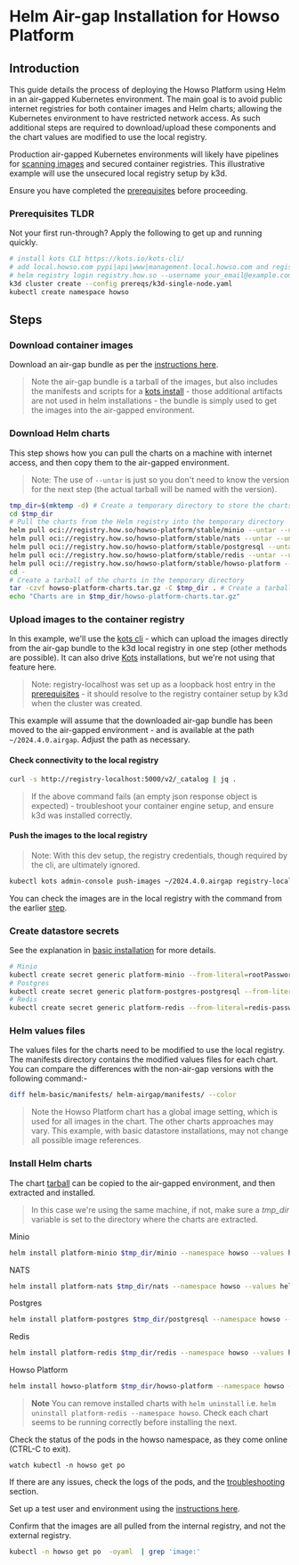 # Helm Air-gap Installation for Howso Platform

## Introduction

This guide details the process of deploying the Howso Platform using Helm in an air-gapped Kubernetes environment.  The main goal is to avoid public internet registries for both container images and Helm charts; allowing the Kubernetes environment to have restricted network access.  As such additional steps are required to download/upload these components and the chart values are modified to use the local registry.

Production air-gapped Kubernetes environments will likely have pipelines for [scanning images](../container-scanning/README.md) and secured container registries.  This illustrative example will use the unsecured local registry setup by k3d.

Ensure you have completed the [prerequisites](../prereqs/README.md) before proceeding.

### Prerequisites TLDR

Not your first run-through?  Apply the following to get up and running quickly. 
```sh
# install kots CLI https://kots.io/kots-cli/ 
# add local.howso.com pypi|api|www|management.local.howso.com and registry-localhost to /etc/hosts 
# helm registry login registry.how.so --username your_email@example.com --password your_license_id 
k3d cluster create --config prereqs/k3d-single-node.yaml
kubectl create namespace howso
```

## Steps

### Download container images

Download an air-gap bundle as per the [instructions here](../container-images/README.md#download-air-gap-bundle).

> Note the air-gap bundle is a tarball of the images, but also includes the manifests and scripts for a [kots install](../kots-existing-cluster-airgap/README.md) - those additional artifacts are not used in helm installations - the bundle is simply used to get the images into the air-gapped environment.


### Download Helm charts

This step shows how you can pull the charts on a machine with internet access, and then copy them to the air-gapped environment.

> Note: The use of `--untar` is just so you don't need to know the version for the next step (the actual tarball will be named with the version).  

```bash
tmp_dir=$(mktemp -d) # Create a temporary directory to store the charts
cd $tmp_dir
# Pull the charts from the Helm registry into the temporary directory
helm pull oci://registry.how.so/howso-platform/stable/minio --untar --untardir .
helm pull oci://registry.how.so/howso-platform/stable/nats --untar --untardir .
helm pull oci://registry.how.so/howso-platform/stable/postgresql --untar --untardir .
helm pull oci://registry.how.so/howso-platform/stable/redis --untar --untardir .
helm pull oci://registry.how.so/howso-platform/stable/howso-platform --untar --untardir .
cd -
# Create a tarball of the charts in the temporary directory
tar -czvf howso-platform-charts.tar.gz -C $tmp_dir . # Create a tarball of the charts
echo "Charts are in $tmp_dir/howso-platform-charts.tar.gz"
```

### Upload images to the container registry 

In this example, we'll use the [kots cli](https://kots.io/kots-cli/) - which can upload the images directly from the air-gap bundle to the k3d local registry in one step (other methods are possible).  It can also drive [Kots](../kots-existing-cluster/README.md) installations, but we're not using that feature here.

> Note: registry-localhost was set up as a loopback host entry in the [prerequisites](../prereqs/README.md) - it should resolve to the registry container setup by k3d when the cluster was created. 

This example will assume that the downloaded air-gap bundle has been moved to the air-gapped environment - and is available at the path `~/2024.4.0.airgap`.  Adjust the path as necessary.

#### Check connectivity to the local registry

```sh
curl -s http://registry-localhost:5000/v2/_catalog | jq .
```
> If the above command fails (an empty json response object is expected) - troubleshoot your container engine setup, and ensure k3d was installed correctly. 

#### Push the images to the local registry

> Note: With this dev setup, the registry credentials, though required by the cli, are ultimately ignored.

```sh
kubectl kots admin-console push-images ~/2024.4.0.airgap registry-localhost:5000 --registry-username reguser --registry-password pw --namespace howso --skip-registry-check
```

You can check the images are in the local registry with the command from the earlier [step](#check-connectivity-to-the-local-registry).

### Create datastore secrets

See the explanation in [basic installation](../helm-basic/README.md#create-datastore-secrets) for more details.

```sh
# Minio
kubectl create secret generic platform-minio --from-literal=rootPassword="$(openssl rand -base64 20)" --from-literal=rootUser="$(openssl rand -base64 20)" --dry-run=client -o yaml | kubectl -n howso apply -f -
# Postgres
kubectl create secret generic platform-postgres-postgresql --from-literal=postgres-password="$(openssl rand -base64 20)" --dry-run=client -o yaml | kubectl -n howso apply -f -
# Redis
kubectl create secret generic platform-redis --from-literal=redis-password="$(openssl rand -base64 20)" --dry-run=client -o yaml | kubectl -n howso apply -f -
```


### Helm values files

The values files for the charts need to be modified to use the local registry.  The manifests directory contains the modified values files for each chart.  You can compare the differences with the non-air-gap versions with the following command:- 

```sh
diff helm-basic/manifests/ helm-airgap/manifests/ --color
```
> Note the Howso Platform chart has a global image setting, which is used for all images in the chart.  The other charts approaches may vary.  This example, with basic datastore installations, may not change all possible image references.

### Install Helm charts 

The chart [tarball](#download-helm-charts) can be copied to the air-gapped environment, and then extracted and installed.
> In this case we're using the same machine, if not, make sure a _tmp_dir_ variable is set to the directory where the charts are extracted.


Minio
```sh
helm install platform-minio $tmp_dir/minio --namespace howso --values helm-airgap/manifests/minio.yaml --wait
```

NATS
```sh
helm install platform-nats $tmp_dir/nats --namespace howso --values helm-airgap/manifests/nats.yaml --wait
```

Postgres
```sh
helm install platform-postgres $tmp_dir/postgresql --namespace howso --values helm-airgap/manifests/postgres.yaml --wait
```

Redis
```sh
helm install platform-redis $tmp_dir/redis --namespace howso --values helm-airgap/manifests/redis.yaml --wait
```

Howso Platform
```sh
helm install howso-platform $tmp_dir/howso-platform --namespace howso --values helm-airgap/manifests/howso-platform.yaml
```

> **Note** You can remove installed charts with `helm uninstall` i.e. `helm uninstall platform-redis --namespace howso`.  Check each chart seems to be running correctly before installing the next. 

Check the status of the pods in the howso namespace, as they come online (CTRL-C to exit).
```
watch kubectl -n howso get po 
```

If there are any issues, check the logs of the pods, and the [troubleshooting](../common/README.md#troubleshooting) section.

Set up a test user and environment using the [instructions here](../common/README.md#login-to-the-howso-platform).

Confirm that the images are all pulled from the internal registry, and not the external registry.
```sh
kubectl -n howso get po  -oyaml  | grep 'image:'
```